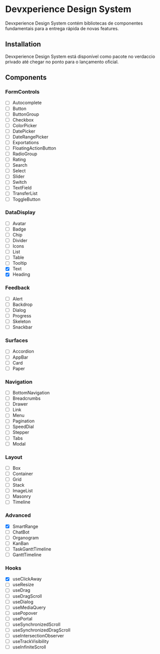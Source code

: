 # Devxperience Design System

Devxperience Design System contém bibliotecas de componentes fundamentais para a entrega rápida de novas features.

## Installation

Devxperience Design System está disponível como pacote no verdaccio privado até chegar no ponto para o lançamento oficial.

## Components

### FormControls

- [ ] Autocomplete
- [ ] Button
- [ ] ButtonGroup
- [ ] Checkbox
- [ ] ColorPicker
- [ ] DatePicker
- [ ] DateRangePicker
- [ ] Exportations
- [ ] FloatingActionButton
- [ ] RadioGroup
- [ ] Rating
- [ ] Search
- [ ] Select
- [ ] Slider
- [ ] Switch
- [ ] TextField
- [ ] TransferList
- [ ] ToggleButton

### DataDisplay

- [ ] Avatar
- [ ] Badge
- [ ] Chip
- [ ] Divider
- [ ] Icons
- [ ] List
- [ ] Table
- [ ] Tooltip
- [x] Text
- [x] Heading

### Feedback

- [ ] Alert
- [ ] Backdrop
- [ ] Dialog
- [ ] Progress
- [ ] Skeleton
- [ ] Snackbar

### Surfaces

- [ ] Accordion
- [ ] AppBar
- [ ] Card
- [ ] Paper

### Navigation

- [ ] BottomNavigation
- [ ] Breadcrumbs
- [ ] Drawer
- [ ] Link
- [ ] Menu
- [ ] Pagination
- [ ] SpeedDial
- [ ] Stepper
- [ ] Tabs
- [ ] Modal

### Layout

- [ ] Box
- [ ] Container
- [ ] Grid
- [ ] Stack
- [ ] ImageList
- [ ] Masonry
- [ ] Timeline

### Advanced

- [x] SmartRange
- [ ] ChatBot
- [ ] Organogram
- [ ] KanBan
- [ ] TaskGanttTimeline
- [ ] GanttTimeline

### Hooks

- [x] useClickAway
- [ ] useResize
- [ ] useDrag
- [ ] useDragScroll
- [ ] useDialog
- [ ] useMediaQuery
- [ ] usePopover
- [ ] usePortal
- [ ] useSynchronizedScroll
- [ ] useSynchronizedDragScroll
- [ ] useIntersectionObserver
- [ ] useTrackVisibility
- [ ] useInfiniteScroll
